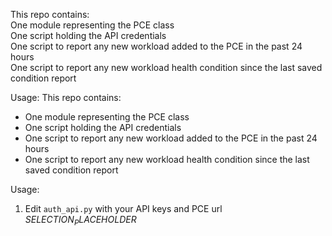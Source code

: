 This repo contains:  
One module representing the PCE class  
One script holding the API credentials  
One script to report any new workload added to the PCE in the past 24 hours  
One script to report any new workload health condition since the last saved condition report  

Usage:
This repo contains:  
- One module representing the PCE class  
- One script holding the API credentials  
- One script to report any new workload added to the PCE in the past 24 hours  
- One script to report any new workload health condition since the last saved condition report  

Usage:
1. Edit `auth_api.py` with your API keys and PCE url $SELECTION_PLACEHOLDER$